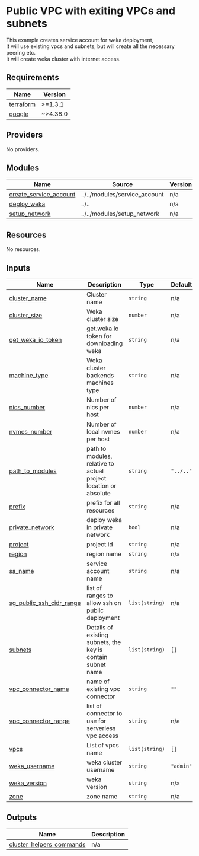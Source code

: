 # Public VPC with exiting VPCs and subnets
This example creates service account for weka deployment,
<br>It will use existing vpcs and subnets, but will create all the necessary peering etc.
<br>It will create weka cluster with internet access.

<!-- BEGIN_TF_DOCS -->
## Requirements

| Name | Version |
|------|---------|
| <a name="requirement_terraform"></a> [terraform](#requirement\_terraform) | >=1.3.1 |
| <a name="requirement_google"></a> [google](#requirement\_google) | ~>4.38.0 |

## Providers

No providers.

## Modules

| Name | Source | Version |
|------|--------|---------|
| <a name="module_create_service_account"></a> [create\_service\_account](#module\_create\_service\_account) | ../../modules/service_account | n/a |
| <a name="module_deploy_weka"></a> [deploy\_weka](#module\_deploy\_weka) | ../.. | n/a |
| <a name="module_setup_network"></a> [setup\_network](#module\_setup\_network) | ../../modules/setup_network | n/a |

## Resources

No resources.

## Inputs

| Name | Description                                                      | Type | Default | Required |
|------|------------------------------------------------------------------|------|---------|:--------:|
| <a name="input_cluster_name"></a> [cluster\_name](#input\_cluster\_name) | Cluster name                                                     | `string` | n/a | yes |
| <a name="input_cluster_size"></a> [cluster\_size](#input\_cluster\_size) | Weka cluster size                                                | `number` | n/a | yes |
| <a name="input_get_weka_io_token"></a> [get\_weka\_io\_token](#input\_get\_weka\_io\_token) | get.weka.io token for downloading weka                           | `string` | n/a | yes |
| <a name="input_machine_type"></a> [machine\_type](#input\_machine\_type) | Weka cluster backends machines type                              | `string` | n/a | yes |
| <a name="input_nics_number"></a> [nics\_number](#input\_nics\_number) | Number of nics per host                                          | `number` | n/a | yes |
| <a name="input_nvmes_number"></a> [nvmes\_number](#input\_nvmes\_number) | Number of local nvmes per host                                   | `number` | n/a | yes |
| <a name="input_path_to_modules"></a> [path\_to\_modules](#input\_path\_to\_modules) | path to modules, relative to actual project location or absolute | `string` | `"../.."` | no |
| <a name="input_prefix"></a> [prefix](#input\_prefix) | prefix for all resources                                         | `string` | n/a | yes |
| <a name="input_private_network"></a> [private\_network](#input\_private\_network) | deploy weka in private network                                   | `bool` | n/a | yes |
| <a name="input_project"></a> [project](#input\_project) | project id                                                       | `string` | n/a | yes |
| <a name="input_region"></a> [region](#input\_region) | region name                                                      | `string` | n/a | yes |
| <a name="input_sa_name"></a> [sa\_name](#input\_sa\_name) | service account name                                             | `string` | n/a | yes |
| <a name="input_sg_public_ssh_cidr_range"></a> [sg\_public\_ssh\_cidr\_range](#input\_sg\_public\_ssh\_cidr\_range) | list of ranges to allow ssh on public deployment                 | `list(string)` | n/a | yes |
| <a name="input_subnets"></a> [subnets](#input\_subnets) | Details of existing subnets, the key is contain subnet name      | `list(string)` | `[]` | no |
| <a name="input_vpc_connector_name"></a> [vpc\_connector\_name](#input\_vpc\_connector\_name) | name of existing vpc connector                                   | `string` | `""` | no |
| <a name="input_vpc_connector_range"></a> [vpc\_connector\_range](#input\_vpc\_connector\_range) | list of connector to use for serverless vpc access               | `string` | n/a | yes |
| <a name="input_vpcs"></a> [vpcs](#input\_vpcs) | List of vpcs name                                                | `list(string)` | `[]` | no |
| <a name="input_weka_username"></a> [weka\_username](#input\_weka\_username) | weka cluster username                                            | `string` | `"admin"` | no |
| <a name="input_weka_version"></a> [weka\_version](#input\_weka\_version) | weka version                                                     | `string` | n/a | yes |
| <a name="input_zone"></a> [zone](#input\_zone) | zone name                                                        | `string` | n/a | yes |

## Outputs

| Name | Description |
|------|-------------|
| <a name="output_cluster_helpers_commands"></a> [cluster\_helpers\_commands](#output\_cluster\_helpers\_commands) | n/a |
<!-- END_TF_DOCS -->